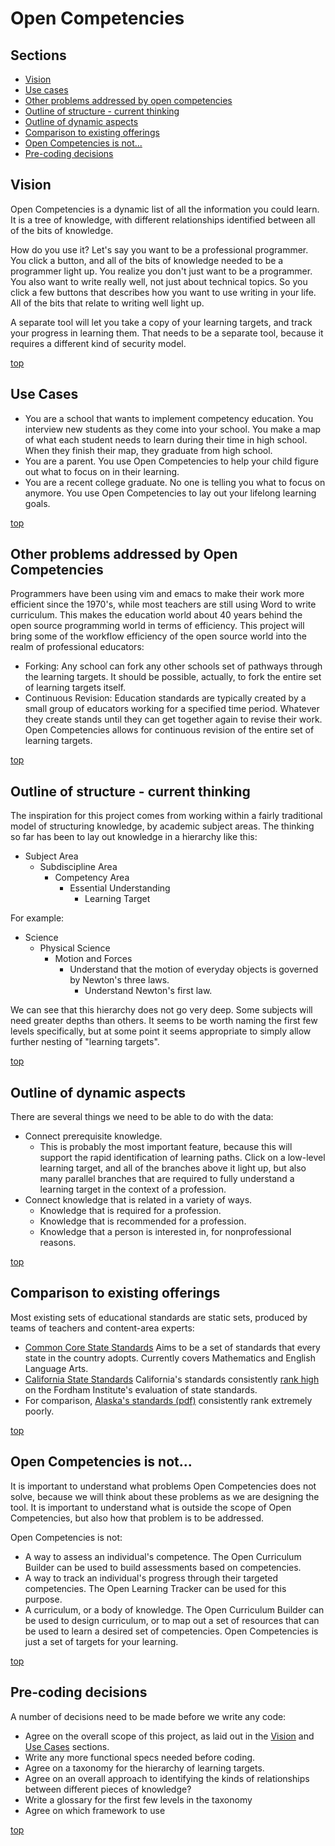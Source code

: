 <a name="top"></a>Open Competencies
===

Sections
---
- [Vision](#vision)
- [Use cases](#use_cases)
- [Other problems addressed by open competencies](#other_problems)
- [Outline of structure - current thinking](#structure_outline)
- [Outline of dynamic aspects](#dynamic_outline)
- [Comparison to existing offerings](#comparison_existing)
- [Open Competencies is not...](#is_not)
- [Pre-coding decisions](#pre_coding_decisions)

<a name="vision"></a>Vision
-------
Open Competencies is a dynamic list of all the information you could learn.  It is a tree of knowledge, with different relationships identified between all of the bits of knowledge.

How do you use it?  Let's say you want to be a professional programmer.  You click a button, and all of the bits of knowledge needed to be a programmer light up.  You realize you don't just want to be a programmer.  You  also want to write really well, not just about technical topics.  So you click a few buttons that describes how you want to use writing in your life.  All of the bits that relate to writing well light up.

A separate tool will let you take a copy of your learning targets, and track your progress in learning them.  That needs to be a separate tool, because it requires a different kind of security model.

[top](#top)

<a name="use_cases"></a>Use Cases
---------
- You are a school that wants to implement competency education.  You interview new students as they come into your school.  You make a map of what each student needs to learn during their time in high school.  When they finish their map, they graduate from high school.
- You are a parent.  You use Open Competencies to help your child figure out what to focus on in their learning.
- You are a recent college graduate.  No one is telling you what to focus on anymore.  You use Open Competencies to lay out your lifelong learning goals.

[top](#top)

<a name="other_problems"></a>Other problems addressed by Open Competencies
---
Programmers have been using vim and emacs to make their work more efficient since the 1970's, while most teachers are still using Word to write curriculum.  This makes the education world about 40 years behind the open source programming world in terms of efficiency.  This project will bring some of the workflow efficiency of the open source world into the realm of professional educators:
- Forking:  Any school can fork any other schools set of pathways through the learning targets.  It should be possible, actually, to fork the entire set of learning targets itself.
- Continuous Revision:  Education standards are typically created by a small group of educators working for a specified time period.  Whatever they create stands until they can get together again to revise their work.  Open Competencies allows for continuous revision of the entire set of learning targets.

[top](#top)

<a name="structure_outline"></a>Outline of structure - current thinking
---
The inspiration for this project comes from working within a fairly traditional model of structuring knowledge, by academic subject areas.  The thinking so far has been to lay out knowledge in a hierarchy like this:
- Subject Area
    - Subdiscipline Area
        - Competency Area
            - Essential Understanding
                - Learning Target

For example:
- Science
    - Physical Science
        - Motion and Forces
            - Understand that the motion of everyday objects is governed by Newton's three laws.
                - Understand Newton's first law.

We can see that this hierarchy does not go very deep.  Some subjects will need greater depths than others.  It seems to be worth naming the first few levels specifically, but at some point it seems appropriate to simply allow further nesting of "learning targets".

[top](#top)

<a name="dynamic_outline"></a>Outline of dynamic aspects
---
There are several things we need to be able to do with the data:
- Connect prerequisite knowledge.
    - This is probably the most important feature, because this will support the rapid identification of learning paths.  Click on a low-level learning target, and all of the branches above it light up, but also many parallel branches that are required to fully understand a learning target in the context of a profession.
- Connect knowledge that is related in a variety of ways.
    - Knowledge that is required for a profession.
    - Knowledge that is recommended for a profession.
    - Knowledge that a person is interested in, for nonprofessional reasons.

[top](#top)

<a name="comparison_existing"></a>Comparison to existing offerings
---
Most existing sets of educational standards are static sets, produced by teams of teachers and content-area experts:
- [Common Core State Standards](http://www.corestandards.org/) Aims to be a set of standards that every state in the country adopts.  Currently covers Mathematics and English Language Arts.
- [California State Standards](http://www.cde.ca.gov/be/st/ss/) California's standards consistently [rank high](http://standards.educationgadfly.net/) on the Fordham Institute's evaluation of state standards.
- For comparison, [Alaska's standards (pdf)](http://www.eed.state.ak.us/standards/pdf/standards.pdf) consistently rank extremely poorly.

[top](#top)

<a name="is_not"></a>Open Competencies is not...
---
It is important to understand what problems Open Competencies does not solve, because we will think about these problems as we are designing the tool.  It is important to understand what is outside the scope of Open Competencies, but also how that problem is to be addressed.

Open Competencies is not:
- A way to assess an individual's competence.  The Open Curriculum Builder can be used to build assessments based on competencies.
- A way to track an individual's progress through their targeted competencies.  The Open Learning Tracker can be used for this purpose.
- A curriculum, or a body of knowledge.  The Open Curriculum Builder can be used to design curriculum, or to map out a set of resources that can be used to learn a desired set of competencies.  Open Competencies is just a set of targets for your learning.

[top](#top)

<a name="pre_coding_decisions"></a>Pre-coding decisions
---
A number of decisions need to be made before we write any code:
- Agree on the overall scope of this project, as laid out in the [Vision](#vision) and [Use Cases](#use_cases) sections.
- Write any more functional specs needed before coding.
- Agree on a taxonomy for the hierarchy of learning targets.
- Agree on an overall approach to identifying the kinds of relationships between different pieces of knowledge?
- Write a glossary for the first few levels in the taxonomy
- Agree on which framework to use

[top](#top)
